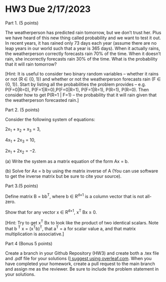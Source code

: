 # HW3 Due 2/17/2023

Part 1. (5 points)

The weatherperson has predicted rain tomorrow, but we don’t
trust her. Plus we have heard of this new thing called probability and we want to test it out. In recent years, it
has rained only 73 days each year (assume there are no leap years in our world such that a year is 365 days).
When it actually rains, the weatherperson correctly forecasts rain 70% of the time. When it doesn’t rain, she
incorrectly forecasts rain 30% of the time. What is the probability that it will rain tomorrow?

[Hint: It is useful to consider two binary random variables – whether it rains or not (R ∈ {0, 1}) and whether
or not the weatherperson forecasts rain (F ∈ {0, 1}). Start by listing all the probabilities the problem provides
– e.g. P(F=0|R=0), P(F=1|R=0),P(F=0|R=1), P(F=1|R=1), P(R=1), P(R=0). Then consider how to get
P(R=1 | F=1) – the probability that it will rain given that the weatherperson forecasted rain.]

Part 2. (5 points)

Consider the following system of equations:

2x<sub>1</sub> + x<sub>2</sub> + x<sub>3</sub> = 3,

4x<sub>1</sub> + 2x<sub>3</sub> = 10,

2x<sub>1</sub> + 2x<sub>2</sub> = −2.

(a) Write the system as a matrix equation of the form Ax = b.

(b) Solve for Ax = b by using the matrix inverse of A (You can use software to get the inverse matrix but be sure to cite your source).

Part 3.(5 points)

Define matrix B = bb<sup>T</sup>, where b ∈ R<sup>d×1</sup> is a column vector that is not all-zero. 

Show that for any vector x ∈ R<sup>d×1</sup>, x<sup>T</sup> Bx ≥ 0.

[Hint: Try to get x<sup>T</sup> Bx to look like the product of two identical scalars. Note that b
<sup>T</sup> x = (x<sup>T</sup>b)<sup>T</sup>, that a<sup>T</sup> = a for scalar value a, and that matrix multiplication is associative.]

Part 4 (Bonus 5 points)

Create a branch in your Github Repository (HW3) and create both a .tex file and .pdf file for your solutions ([I suggest using overleaf.com](https://www.overleaf.com/). When you have completed your homework, create a pull request to the main branch and assign me as the reviewer. Be sure to include the problem statement in your solutions.

